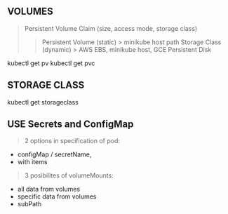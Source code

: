 ## VOLUMES
> Persistent Volume Claim (size, access mode, storage class)
>> Persistent Volume (static) > minikube host path
>> Storage Class (dynamic) > AWS EBS, minikube host, GCE Persistent Disk

kubectl get pv
kubectl get pvc

## STORAGE CLASS

kubectl get storageclass


## USE Secrets and ConfigMap
> 2 options in specification of pod:
- configMap / secretName,
-  with items
>3 posibilites of volumeMounts:
- all data from volumes
- specific data from volumes
- subPath
